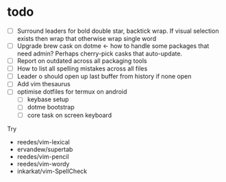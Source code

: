 # todo

- [ ] Surround leaders for bold double star, backtick wrap. If visual selection
  exists then wrap that otherwise wrap single word
- [ ] Upgrade brew cask on dotme <- how to handle some packages that need admin?
  Perhaps cherry-pick casks that auto-update.
- [ ] Report on outdated across all packaging tools
- [ ] How to list all spelling mistakes across all files
- [ ] Leader o should open up last buffer from history if none open
- [ ] Add vim thesaurus
- [ ] optimise dotfiles for termux on android
  - [ ] keybase setup
  - [ ] dotme bootstrap
  - [ ] core task on screen keyboard

Try

- reedes/vim-lexical
- ervandew/supertab
- reedes/vim-pencil
- reedes/vim-wordy
- inkarkat/vim-SpellCheck
